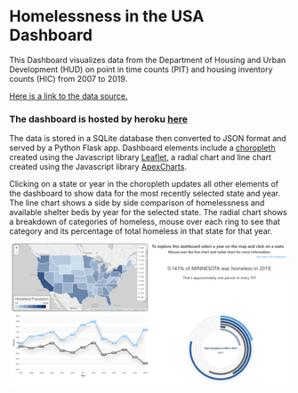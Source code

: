 # Homelessness in the USA Dashboard

This Dashboard visualizes data from the Department of Housing and Urban Development (HUD) on point in time counts (PIT) and housing inventory counts (HIC) from 2007 to 2019.

[Here is a link to the data source.](https://www.hudexchange.info/resource/3031/pit-and-hic-data-since-2007/ "HUD website")

### The dashboard is hosted by heroku [here](https://dashboard-homelessness-usa.herokuapp.com/ "Heroku may take a breif time to load")

The data is stored in a SQLite database then converted to JSON format and served by a Python Flask app. Dashboard elements include a [choropleth](https://en.wikipedia.org/wiki/Choropleth_map "What's a choropleth?") created using the Javascript library [Leaflet](https://leafletjs.com/ "Leaflet Website"), a radial chart and line chart created using the Javascript library [ApexCharts](https://apexcharts.com/ "ApexCharts Website"). 

Clicking on a state or year in the choropleth updates all other elements of the dashboard to show data for the most recently selected state and year.
The line chart shows a side by side comparison of homelessness and available shelter beds by year for the selected state. The radial chart shows a breakdown of categories of homeless, mouse over each ring to see that category and its percentage of total homeless in that state for that year.

![Dashboard](Dashboard.png)
